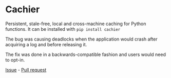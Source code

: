 # Cachier
Persistent, stale-free, local and cross-machine caching for Python functions. It can be installed with `pip install cachier`

The bug was causing deadlocks when the application would crash after acquiring a log and before releasing it.

The fix was done in a backwards-compatible fashion and users would need to opt-in.

[Issue](https://github.com/shaypal5/cachier/issues/37) - [Pull request](https://github.com/shaypal5/cachier/pull/36)


